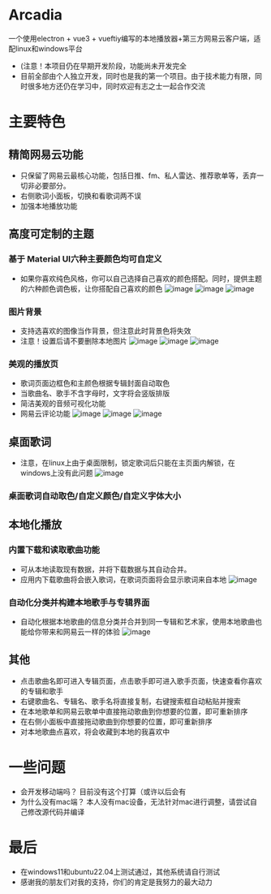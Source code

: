 # Arcadia
一个使用electron + vue3 + vueftiy编写的本地播放器+第三方网易云客户端，适配linux和windows平台
- (注意！本项目仍在早期开发阶段，功能尚未开发完全 
- 目前全部由个人独立开发，同时也是我的第一个项目。由于技术能力有限，同时很多地方还仍在学习中，同时欢迎有志之士一起合作交流

# 主要特色
## 精简网易云功能
- 只保留了网易云最核心功能，包括日推、fm、私人雷达、推荐歌单等，丢弃一切非必要部分。
- 右侧歌词小面板，切换和看歌词两不误
- 加强本地播放功能
## 高度可定制的主题
### 基于 Material UI六种主要颜色均可自定义
- 如果你喜欢纯色风格，你可以自己选择自己喜欢的颜色搭配。同时，提供主题的六种颜色调色板，让你搭配自己喜欢的颜色
![image](https://github.com/user-attachments/assets/6d7e924e-8789-49a4-a62b-aac87918a848)
![image](https://github.com/user-attachments/assets/cd9e70dd-12e3-4e10-a4dc-ef9cdcc5e982)
![image](https://github.com/user-attachments/assets/41cafcbf-c010-41d2-886f-88c97fd6bea1)

### 图片背景
- 支持选喜欢的图像当作背景，但注意此时背景色将失效
- 注意！设置后请不要删除本地图片
![image](https://github.com/user-attachments/assets/c737402e-8842-4595-aa07-2fa70f8b57cf)
![image](https://github.com/user-attachments/assets/3149caee-4729-42c0-be23-8ccaf8c3e910)
![image](https://github.com/user-attachments/assets/1e75fd67-1e88-4e2e-87e5-cf37dd8b1614)

### 美观的播放页
- 歌词页面边框色和主颜色根据专辑封面自动取色
- 当歌曲名、歌手不含字母时，文字将会竖版排版
- 简洁美观的音频可视化功能
- 网易云评论功能
![image](https://github.com/user-attachments/assets/95f0c9f7-fe79-4767-a2c1-871b00063f16)
![image](https://github.com/user-attachments/assets/52f90169-b8dd-4c4c-884a-6ecdebab294b)
![image](https://github.com/user-attachments/assets/2244de00-8980-412a-955a-703833af9c12)

## 桌面歌词
- 注意，在linux上由于桌面限制，锁定歌词后只能在主页面内解锁，在windows上没有此问题
![image](https://github.com/user-attachments/assets/2fe17da7-ebf1-425d-a6e5-1eed9359247f)
### 桌面歌词自动取色/自定义颜色/自定义字体大小
## 本地化播放
### 内置下载和读取歌曲功能
- 可从本地读取现有数据，并将下载数据与其自动合并。
- 应用内下载歌曲将会嵌入歌词，在歌词页面将会显示歌词来自本地
![image](https://github.com/user-attachments/assets/62576f2b-8edc-40ed-bc38-32efb5bc16c7)

### 自动化分类并构建本地歌手与专辑界面
- 自动化根据本地歌曲的信息分类并合并到同一专辑和艺术家，使用本地歌曲也能给你带来和网易云一样的体验
![image](https://github.com/user-attachments/assets/e18d59d3-f7f0-4e2d-a141-87a13114f440)


## 其他
- 点击歌曲名即可进入专辑页面，点击歌手即可进入歌手页面，快速查看你喜欢的专辑和歌手
- 右键歌曲名、专辑名、歌手名将直接复制，右键搜索框自动粘贴并搜索
- 在本地歌单和网易云歌单中直接拖动歌曲到你想要的位置，即可重新排序
- 在右侧小面板中直接拖动歌曲到你想要的位置，即可重新排序
- 对本地歌曲点喜欢，将会收藏到本地的我喜欢中
# 一些问题
- 会开发移动端吗？
目前没有这个打算（或许以后会有
- 为什么没有mac端？
本人没有mac设备，无法针对mac进行调整，请尝试自己修改源代码并编译
# 最后
- 在windows11和ubuntu22.04上测试通过，其他系统请自行测试
- 感谢我的朋友们对我的支持，你们的肯定是我努力的最大动力
